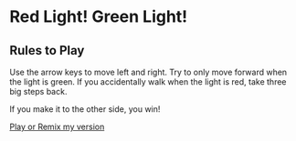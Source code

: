 # Red Light! Green Light!

## Rules to Play

Use the arrow keys to move left and right.
Try to only move forward when the light is green. 
If you accidentally walk when the light is red, take three big steps back.

If you make it to the other side, you win!

[Play or Remix my version](https://scratch.mit.edu/projects/170705647/)
